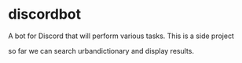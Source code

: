 # discordbot
A bot for Discord that will perform various tasks. This is a side project

so far we can search urbandictionary and display results.
